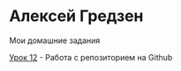 # Алексей Гредзен
Мои домашние задания


[Урок 12](https://shadownegi.github.io/lesson_12/ "Моя готовая домашка") - Работа с репозиторием на Github
